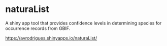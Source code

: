 # naturaList
A shiny app tool that provides confidence levels in determining species for occurrence records from GBIF.

https://avrodrigues.shinyapps.io/naturaList/
